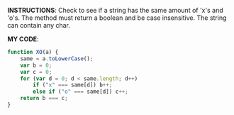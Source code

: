 **INSTRUCTIONS**: Check to see if a string has the same amount of 'x's and 'o's. The method must return a boolean and be case insensitive. The string can contain any char.

**MY CODE**: 
```javascript
function XO(a) {
	same = a.toLowerCase();
	var b = 0;
	var c = 0;
	for (var d = 0; d < same.length; d++)
		if ("x" === same[d]) b++;
		else if ("o" === same[d]) c++;
	return b === c;
}
```

